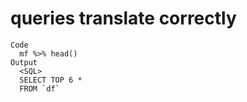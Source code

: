 # queries translate correctly

    Code
      mf %>% head()
    Output
      <SQL>
      SELECT TOP 6 *
      FROM `df`

